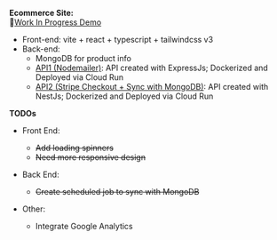**Ecommerce Site:**
<br />
🌱[Work In Progress Demo](https://masterchefgeorgi.ddns.net/home)
<br />

- Front-end: vite + react + typescript + tailwindcss v3
  <br />
- Back-end:
  - MongoDB for product info
  - [API1 (Nodemailer)](https://github.com/w-amie/shop-backend-nodemailer): API created with ExpressJs; Dockerized and Deployed via Cloud Run
  - [API2 (Stripe Checkout + Sync with MongoDB)](https://github.com/w-amie/shop-backend-mongo-stripe): API created with NestJs; Dockerized and Deployed via Cloud Run
    <br />

**TODOs**

- Front End:

  - ~~Add loading spinners~~
  - ~~Need more responsive design~~

- Back End:

  - ~~Create scheduled job to sync with MongoDB~~

- Other:

  - Integrate Google Analytics
